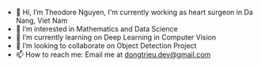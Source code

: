 - 👋 Hi, I’m Theodore Nguyen, I'm currently working as heart surgeon in Da Nang, Viet Nam
- 👀 I’m interested in Mathematics and Data Science
- 🌱 I’m currently learning on Deep Learning in Computer Vision
- 💞️ I’m looking to collaborate on Object Detection Project
- 📫 How to reach me: Email me at dongtrieu.dev@gmail.com

<!---
theodore-ng/theodore-ng is a ✨ special ✨ repository because its `README.md` (this file) appears on your GitHub profile.
You can click the Preview link to take a look at your changes.
--->
